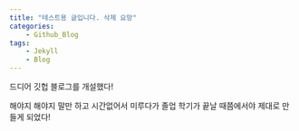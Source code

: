 ```yaml
---
title: "테스트용 글입니다. 삭제 요망"
categories:
    - Github_Blog
tags:
    - Jekyll
    - Blog
---
```


드디어 깃헙 블로그를 개설했다!

해야지 해야지 말만 하고 시간없어서 미루다가 졸업 학기가 끝날 때쯤에서야 제대로 만들게 되었다!
